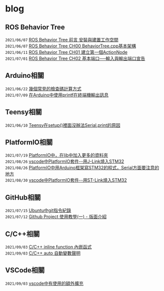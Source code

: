 # blog

## ROS Behavior Tree
```2021/06/07``` [ROS Behavior Tree 前言 安裝與建置工作空間](https://github.com/SilasYoome/blog/issues/2)  
```2021/06/07``` [ROS Behavior Tree CH00 BehaviorTree.cpp基本架構](https://github.com/SilasYoome/blog/issues/3)  
```2021/06/11``` [ROS Behavior Tree CH01 建立第一個ActionNode](https://github.com/SilasYoome/blog/issues/5)  
```2021/07/01``` [ROS Behavior Tree CH02 基本端口──輸入與輸出端口宣告](https://github.com/SilasYoome/blog/issues/8)  

## Arduino相關
```2021/06/22``` [幾個常見的檢查碼計算方式](https://github.com/SilasYoome/blog/issues/7)  
```2021/07/09``` [在Arduino中使用printf在終端機輸出訊息](https://github.com/SilasYoome/blog/issues/10)  

## Teensy相關
```2021/06/10``` [Teensy在setup()裡面沒辦法Serial.print的原因](https://github.com/SilasYoome/blog/issues/4)  

## PlatformIO相關
```2021/07/19``` [PlatformIO中，在lib中加入更多的資料夾](https://github.com/SilasYoome/blog/issues/12)  
```2021/08/26``` [vscode中PlatformIO套件--用J-Link燒入STM32](https://github.com/SilasYoome/blog/issues/14)  
```2021/08/26``` [PlatformIO中用Arduino框架寫STM32的程式，Serial方面要注意的地方](https://github.com/SilasYoome/blog/issues/15)  
```2021/08/30``` [vscode中PlatformIO套件--用ST-Link燒入STM32](https://github.com/SilasYoome/blog/issues/16)

## GitHub相關
```2021/07/15``` [Ubuntu中git指令紀錄](https://github.com/SilasYoome/blog/issues/9)  
```2021/07/12``` [Github Project 使用教學(一) - 版面介紹](https://github.com/SilasYoome/blog/issues/11)  

## C/C++相關
```2021/09/03``` [C/C++ inline function 內嵌函式 ](https://github.com/SilasYoome/blog/issues/17)  
```2021/09/03``` [C/C++ auto 自動變數聲明](https://github.com/SilasYoome/blog/issues/18)  

## VSCode相關
```2021/09/03``` [vscode中有使用的額外擴充](https://github.com/SilasYoome/blog/issues/19)
